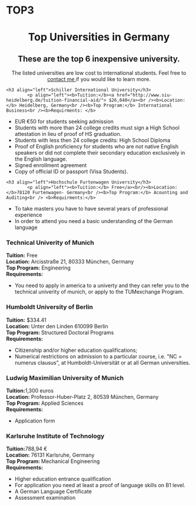 # TOP3
<!DOCTYPE html>
<html>
	<head>	
	<title>Top three University in Germany</title>
	</head>
	<body>
	<h1 align="center">Top Universities in Germany</h1>
	<h2 align="center">These are the top 6 inexpensive university.</h2>
		<p align="center">The listed universities are low cost to international students. Feel free to <a href="mailto:dallianabanuelos2018@lcpasj.org">contact me </a> if you would like to learn more.</p> 
	
	<h3 align="left">Schiller International University</h3>
			<p align="left"><b>Tuition:</b><a href="http://www.siu-heidelberg.de/tuition-financial-aid/"> $26,040</a><br /><b>Location:</b> Heidelberg, Germany<br /><b>Top Program:</b> International Business<br /><b>Requirments: </b>
 <ul>
  <li>EUR €50 for students seeking admission</li> 
  <li>Students with more than 24 college credits must sign a High School attestation in lieu of proof of HS graduation.</li>
  <li>Students with less then 24 college credits: High School Diploma</li>
  <li>Proof of English proficiency for students who are not native English speakers or did not complete their secondary education exclusively in the English language.</li>
  <li>Signed enrollment agreement</li>
  <li>Copy of official ID or passport (Visa Students).</li>
</ul>
	
	<h3 align="left">Hochschule Furtenwagen University</h3>
			<p align="left"><b>Tuition:</b> Free</a><br/><b>Location: </b>78120 Furtenwagen- Germany<br /><b>Top Program:</b> Acounting and Auditing<br /> <b>Requirments:</b>
  <ul>
    <li>To take masters you have to have several years of professional experience</li> 
    <li>In order to attend you need a basic understanding of the German language</li>
  </ul> </p>

<h3 align="left">Technical Univerity of Munich</h3>
    <p align="left"><b>Tuition:</b> Free
    <br><b>Location:</b> Arcisstraße 21, 80333 München, Germany
    <br><b>Top Program:</b> Engineering
    <br><b>Requirements:</b> 
      <ul>
        <li>You need to apply in america to a univerty and they can refer you to the technical univerity of munich, or apply to the TUMexchange Program.</li>
      </ul>
    
 <h3 align="left">Humboldt University of Berlin</h3>
  <p><b>Tuition:</b> $334.41 <br><b> Location:</b> Unter den Linden 610099 Berlin <b><br>Top Program: </b>Structured Doctoral Programs <br> <b>Requirements:</b>
  <ul>
    <li>Citizenship and/or higher education qualifications;</li>
    <li>Numerical restrictions on admission to a particular course, i.e. "NC = numerus clausus", at Humboldt-Universität or at all German universities.</li>
  </ul>
  
  <h3 align="left">Ludwig Maximilian University of Munich</h3>
  <p><b>Tuition:</b>1,300 euros <br><b> Location:</b> Professor-Huber-Platz 2, 80539 München, Germany<b><br>Top Program: </b>Applied Sciences<br> <b>Requirements:</b>
  <ul>
    <li>Application form</li>
  </ul>
    
  <h3 align="left">Karlsruhe Institute of Technology</h3>
  <p><b>Tuition:</b>788,94 € <br><b> Location:</b> 76131 Karlsruhe, Germany<b><br>Top Program: </b>Mechanical Engineering<br> <b>Requirements:</b>
  <ul>
    <li>Higher education entrance qualification</li>
    <li>For application you need at least a proof of language skills on B1 level.</li>
    <li>A German Language Certificate</li>
    <li>Assessment examination</li>
  </ul>
	</body>
</html>
